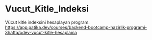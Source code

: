 # Vucut_Kitle_Indeksi
Vücut kitle indeksini hesaplayan program.  https://app.patika.dev/courses/backend-bootcamp-hazirlik-programi-3hafta/odev-vucut-kitle-hesaplama
